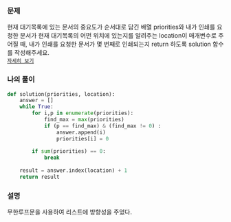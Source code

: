### 문제
현재 대기목록에 있는 문서의 중요도가 순서대로 담긴 배열 priorities와 내가 인쇄를 요청한 문서가 현재 대기목록의 어떤 위치에 있는지를 알려주는 location이 매개변수로 주어질 때, 내가 인쇄를 요청한 문서가 몇 번째로 인쇄되는지 return 하도록 solution 함수를 작성해주세요.  
[`자세히 보기`](https://programmers.co.kr/learn/courses/30/lessons/42587)

### 나의 풀이
```python
def solution(priorities, location):
    answer = []
    while True:
        for i,p in enumerate(priorities):
            find_max = max(priorities)
            if (p == find_max) & (find_max != 0) :
                answer.append(i)
                priorities[i] = 0
                
        if sum(priorities) == 0:
            break
            
    result = answer.index(location) + 1
    return result
```

### 설명
무한루프문을 사용하여 리스트에 방향성을 주었다. 

